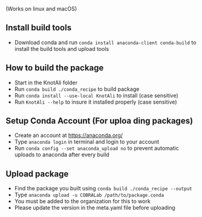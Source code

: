 (Works on linux and macOS)

## Install build tools
- Download conda and run `conda install anaconda-client conda-build` to install the build tools and upload tools

## How to build the package
- Start in the KnotAli folder
- Run `conda build ./conda_recipe` to build package
- Run `conda install --use-local KnotAli` to install (case sensitive)
- Run `KnotAli --help` to insure it installed properly (case sensitive)

## Setup Conda Account (For uploa ding packages)
- Create an account at https://anaconda.org/
- Type `anaconda login` in terminal and login to your account
- Run `conda config --set anaconda_upload no` to prevent automatic uploads to anaconda after every build

## Upload package
- Find the package you built using `conda build ./conda_recipe --output`
- Type `anaconda upload -u COBRALab /path/to/package.conda`
- You must be added to the organization for this to work
- Please update the version in the meta.yaml file before uploading